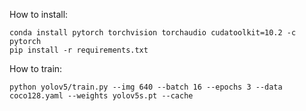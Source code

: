 

How to install:

```commandline
conda install pytorch torchvision torchaudio cudatoolkit=10.2 -c pytorch
pip install -r requirements.txt
```

How to train:

```commandline
python yolov5/train.py --img 640 --batch 16 --epochs 3 --data coco128.yaml --weights yolov5s.pt --cache
```

